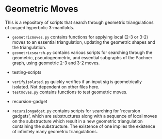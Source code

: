 # Geometric Moves
This is a repository of scripts that search through geometric triangulations of cusped hyperbolic 3-manifolds.

- `geometricmoves.py`  contains functions for applying local (2-3 or 3-2) moves to an essential triangulation, updating the geometric shapes and the triangulation.
- `geometricsearch.py` contains various scripts for searching through the geometric, pseudogeometric, and essential subgraphs of the Pachner graph, using geometric 2-3 and 3-2 moves.

+ testing-scripts
- `verifyisolated.py` quickly verifies if an input sig is geometrically isolated. Not dependent on other files here.
- `testmoves.py` contains functions to test geometric moves.

+ recursion-gadget
- `recursiongadget.py` contains scripts for searching for 'recursion gadgets', which are substructures along with a sequence of local moves on the substructure which result in a new geometric triangulation containing the substructure. The existence of one implies the existence of infinitely many geometric triangulations.